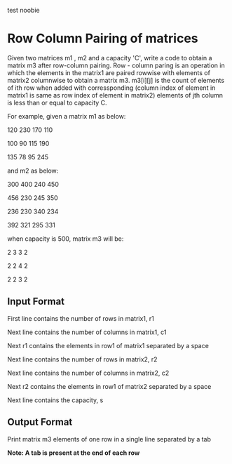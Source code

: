 test noobie

# Row Column Pairing of matrices

Given two matrices m1 , m2 and a capacity 'C', write a code to obtain a matrix m3 after row-column pairing. Row - column paring is an operation in which the elements in the matrix1 are paired rowwise with elements of matrix2 columnwise to obtain a matrix m3. m3[i][j] is the count of elements of ith row when added with corressponding (column index of element in matrix1 is same as row index of element in matrix2) elements of jth column is less than or equal to capacity C.

For example, given a matrix m1 as below:

120 230 170 110

100 90 115 190

135 78 95 245

and m2 as below:

300 400 240 450

456 230 245 350

236 230 340 234

392 321 295 331

when capacity is 500, matrix m3 will be:

2 3 3 2

2 2 4 2

2 2 3 2

## Input Format

First line contains the number of rows in matrix1, r1

Next line contains the number of columns in matrix1, c1

Next r1 contains the elements in row1 of matrix1 separated by a space

Next line contains the number of rows in matrix2, r2

Next line contains the number of columns in matrix2, c2

Next r2 contains the elements in row1 of matrix2 separated by a space

Next line contains the capacity, s

## Output Format

Print matrix m3 elements of one row in a single line separated by a tab

**Note: A tab is present at the end of each row**
